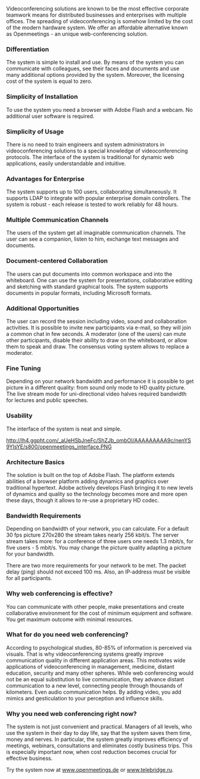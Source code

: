 Videoconferencing solutions are known to be the most effective corporate teamwork means for distributed businesses and enterprises with multiple offices. The spreading of videoconferencing is somehow limited by the cost of the modern hardware system. We offer an affordable alternative known as Openmeetings - an unique web-conferencing solution.

### Differentiation ###

The system is simple to install and use. By means of the system you can communicate with colleagues, see their faces and documents and use many additional options provided by the system. Moreover, the licensing cost of the system is equal to zero.

### Simplicity  of Installation ###

To use the system you need a browser with Adobe Flash and a webcam. No additional user software is required.

### Simplicity of Usage ###

There is no need to train engineers and system administrators in videoconferencing solutions to a special knowledge of videoconferencing protocols. The interface of the system is traditional for dynamic web applications, easily understandable and intuitive.

### Advantages for Enterprise ###

The system supports up to 100 users, collaborating simultaneously. It supports LDAP to integrate with popular enterprise domain controllers. The system is robust - each release is tested to work reliably for 48 hours.

### Multiple Communication Channels ###

The users of the system get all imaginable communication channels. The user can see a companion, listen to him, exchange text messages and documents.

### Document-centered Collaboration ###

The users can put documents into common workspace and into the whiteboard. One can use the system for presentations, collaborative editing and sketching with standard graphical tools. The system supports documents in popular formats, including Microsoft formats.

### Additional Opportunities ###

The user can record the session including video, sound and collaboration activities. It is possible to invite new participants via e-mail, so they will join a common chat in few seconds. A moderator (one of the users) can mute other participants, disable their ability to draw on the whiteboard, or allow them to speak and draw. The consensus voting system allows to replace a moderator.

### Fine Tuning ###

Depending on your network bandwidth and performance it is possible to get picture in a different quality: from sound only mode to HD quality picture. The live stream mode for uni-directional video halves required bandwidth for lectures and public speeches.

### Usability ###

The interface of the system is neat and simple.

http://lh4.ggpht.com/_aUeHSbJneFc/ShZJb_ombOI/AAAAAAAAA9c/nenYS9YIsYE/s800/openmeetings_interface.PNG

### Architecture Basics ###

The solution is built on the top of Adobe Flash. The platform extends abilities of a browser platform adding dynamics and graphics over traditional hypertext. Adobe actively develops Flash bringing it to new levels of dynamics and quality so the technology becomes more and more open these days, though it allows to re-use a proprietary HD codec.

### Bandwidth Requirements ###

Depending on bandwidth of your network, you can calculate. For a default 30 fps picture 270x280 the stream takes nearly 256 kbit/s. The server stream takes more: for a conference of three users one needs 1.3 mbit/s, for five users - 5 mbit/s. You may change the picture quality adapting a picture for your bandwidth.

There are two more requirements for your network to be met. The packet delay (ping) should not exceed 100 ms. Also, an IP-address must be visible for all participants.

### Why web conferencing is effective? ###

You can communicate with other people, make presentations and create collaborative environment for the cost of minimum equipment and software. You get maximum outcome with minimal resources.

### What for do you need web conferencing? ###

According to psychological studies, 80-85% of information is perceived via visuals. That is why videoconferencing systems greatly improve communication quality in different application areas. This motivates wide applications of videoconferencing in management, medicine, distant education, security and many other spheres. While web conferencing would not be an equal substitution to live communication, they advance distant communication to a new level, connecting people through thousands of kilometers. Even audio communication helps. By adding video, you add mimics and gesticulation to your perception and influence skills.

### Why you need web conferencing right now? ###

The system is not just convenient and practical. Managers of all levels, who use the system in their day to day life, say that the system saves them time, money and nerves. In particular, the system greatly improves efficiency of meetings, webinars, consultations and eliminates costly business trips. This is especially important now, when cost reduction becomes crucial for effective business.

Try the system now at <a href='http://www.openmeetings.de/'>www.openmeetings.de</a> or <a href='http://www.telebridge.ru/'>www.telebridge.ru</a>.